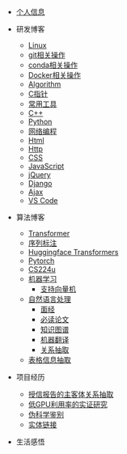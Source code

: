 * [个人信息](README)

* 研发博客
    * [Linux](Linux/README) 
    * [git相关操作](git/README)
    * [conda相关操作](conda/README)
    * [Docker相关操作](Docker/README)
    * [Algorithm](Algorithm/README)
    * [C指针](C/c语言指针探秘)
    * [常用工具](tool/README)
    * [C++](CPP/README)
    * [Python](Python/python)
    * [网络编程](Socket/README)
    * [Html](Html/README)
    * [Http](Http/README)
    * [CSS](CSS/README)
    * [JavaScript](JavaScript/README)
    * [jQuery](jQuery/README)
    * [Django](Django/README)
    * [Ajax](Ajax/README)
    * [VS Code](VScode/README)
    
* 算法博客
    * [Transformer](Transformer/Transformer.md)
    * [序列标注](nlp/seq_label)
    * [Huggingface Transformers](Transformers/README)
    * [Pytorch](pytorch/README)
    * [CS224u](cs224u/README)
    * [机器学习](ml/)
        * [支持向量机](ml/svm/svm.md)
    * [自然语言处理](nlp/)
        * [面经](nlp/experience/README)
        * [必读论文](nlp/paper/README)
        * [知识图谱](nlp/kg/kg.md)
        * [机器翻译](nlp/nmt/README.md)
        * [关系抽取](nlp/multi_rel/多重关系抽取.md)
    * [表格信息抽取](table/README)
    
* 项目经历
    * [授信报告的主客体关系抽取](sxbg/README)
    * [低GPU利用率的实证研究](GPUUtil/README)
    * [伪科学鉴别](fakescience/README)
    * [实体链接](entitylinking/README)
    
* 生活感悟